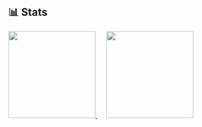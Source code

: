 ﻿## 📊 Stats

<div>
  <a href="https://github.com/tomori-hikage">
    <img height="176" src="https://github-readme-stats.vercel.app/api?username=tomori-hikage&count_private=true&show_icons=true&include_all_commits=true&theme=nord">
  </a>
  &emsp;
  <a href="https://github.com/tomori-hikage">
    <img height="176" src="https://github-readme-stats.vercel.app/api/top-langs/?username=tomori-hikage&layout=compact&theme=nord">
  </a>
</div>